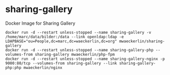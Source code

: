 # sharing-gallery
Docker Image for Sharing Gallery

    docker run -d --restart unless-stopped --name sharing-gallery -v /home/marc/data/bilder:/data --link openldap:ldap -e LDAPBASE="ou=People,dc=marc,dc=waeckerlin,dc=org" mwaeckerlin/sharing-gallery
    docker run -d --restart unless-stopped --name sharing-gallery-php --volumes-from sharing-gallery mwaeckerlin/php-fpm
    docker run -d --restart unless-stopped --name sharing-gallery-nginx -p 9000:80/tcp --volumes-from sharing-gallery --link sharing-gallery-php:php mwaeckerlin/nginx

